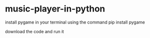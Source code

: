# music-player-in-python
install pygame in your terminal using the command pip install pygame

download the code and run it

